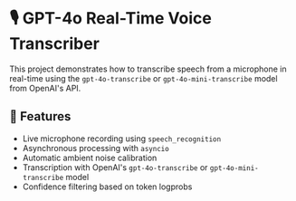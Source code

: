 # 🎙️ GPT-4o Real-Time Voice Transcriber

This project demonstrates how to transcribe speech from a microphone in real-time using the `gpt-4o-transcribe` or `gpt-4o-mini-transcribe`  model from OpenAI's API.

## 🚀 Features

- Live microphone recording using `speech_recognition`
- Asynchronous processing with `asyncio`
- Automatic ambient noise calibration
- Transcription with OpenAI's `gpt-4o-transcribe` or `gpt-4o-mini-transcribe`  model
- Confidence filtering based on token logprobs
